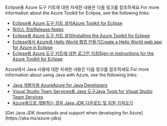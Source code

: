 <span data-ttu-id="0d3b3-101">Eclipse용 Azure 도구 키트에 대한 자세한 내용은 다음 링크를 참조하세요.</span><span class="sxs-lookup"><span data-stu-id="0d3b3-101">For more information about the Azure Toolkit for Eclipse, see the following links:</span></span> 

* [<span data-ttu-id="0d3b3-102">Eclipse용 Azure 도구 키트 설치</span><span class="sxs-lookup"><span data-stu-id="0d3b3-102">Azure Toolkit for Eclipse</span></span>](../eclipse/azure-toolkit-for-eclipse.md) 
* [<span data-ttu-id="0d3b3-103">릴리스 정보</span><span class="sxs-lookup"><span data-stu-id="0d3b3-103">Release Notes</span></span>](https://github.com/Microsoft/azure-tools-for-java/releases) 
* [<span data-ttu-id="0d3b3-104">Eclipse용 Azure 도구 키트 설치</span><span class="sxs-lookup"><span data-stu-id="0d3b3-104">Installing the Azure Toolkit for Eclipse</span></span>](../eclipse/azure-toolkit-for-eclipse-installation.md) 
* [<span data-ttu-id="0d3b3-105">Eclipse에서 Azure용 Hello World 웹앱 만들기</span><span class="sxs-lookup"><span data-stu-id="0d3b3-105">Create a Hello World web app for Azure in Eclipse</span></span>](../eclipse/azure-toolkit-for-eclipse-create-hello-world-web-app.md) 
* [<span data-ttu-id="0d3b3-106">Eclipse용 Azure 도구 키트에 대한 로그인 지침</span><span class="sxs-lookup"><span data-stu-id="0d3b3-106">Sign-in instructions for the Azure Toolkit for Eclipse</span></span>](../eclipse/azure-toolkit-for-eclipse-sign-in-instructions.md) 

<span data-ttu-id="0d3b3-107">Azure에서 Java 사용에 대한 자세한 내용은 다음 링크를 참조하세요.</span><span class="sxs-lookup"><span data-stu-id="0d3b3-107">For more information about using Java with Azure, see the following links:</span></span> 

* [<span data-ttu-id="0d3b3-108">Java 개발자용 Azure</span><span class="sxs-lookup"><span data-stu-id="0d3b3-108">Azure for Java Developers</span></span>](https://docs.microsoft.com/java/azure/) 
* [<span data-ttu-id="0d3b3-109">Visual Studio Team Services용 Java 도구</span><span class="sxs-lookup"><span data-stu-id="0d3b3-109">Java Tools for Visual Studio Team Services</span></span>](https://java.visualstudio.com/) 
* <span data-ttu-id="0d3b3-110">[Azure용으로 개발하는 경우 Java JDK 다운로드 및 지원 가져오기](https://aka.ms/azure-jdks)
<!-- TODO: Add URLs for Java in VSCode here --></span><span class="sxs-lookup"><span data-stu-id="0d3b3-110">[Get Java JDK downloads and support when developing for Azure](https://aka.ms/azure-jdks)
<!-- TODO: Add URLs for Java in VSCode here --></span></span> 

